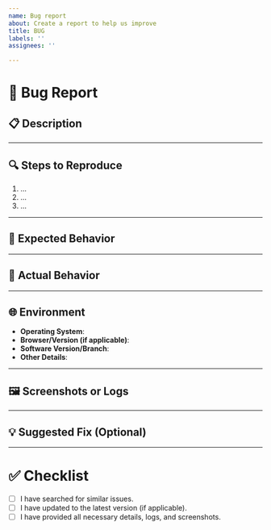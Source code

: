 ```yaml
---
name: Bug report
about: Create a report to help us improve
title: BUG
labels: ''
assignees: ''

---
```


# 🐛 Bug Report

## 📋 Description
<!-- Provide a clear and concise description of the bug. What is happening? -->

---

## 🔍 Steps to Reproduce
<!-- Steps to reproduce the issue (include code, if relevant). -->
1. ...
2. ...
3. ...

---

## 🔧 Expected Behavior
<!-- What should happen instead? -->

---

## 🐛 Actual Behavior
<!-- What actually happens? Include any error messages or unexpected behavior. -->

---

## 🌐 Environment
<!-- Provide information about the environment where the bug occurred. -->
- **Operating System**: 
- **Browser/Version (if applicable)**: 
- **Software Version/Branch**: 
- **Other Details**: 

---

## 🖼️ Screenshots or Logs
<!-- Add screenshots, logs, or error messages to help understand the problem. -->

---

## 💡 Suggested Fix (Optional)
<!-- If you have any suggestions on how to fix the issue, share them here. -->

---

# ✅ Checklist
<!-- Before submitting, ensure the following: -->
- [ ] I have searched for similar issues.
- [ ] I have updated to the latest version (if applicable).
- [ ] I have provided all necessary details, logs, and screenshots.
